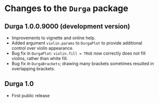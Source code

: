 # Changes to the `Durga` package

## Durga 1.0.0.9000 (development version)

* Improvements to vignette and online help.
* Added argument `violin.params` to `DurgaPlot` to provide additional control over violin appearance.
* Bug fix in `DurgaPlot`: `violin.fill = TRUE` now correctly does not fill violins, rather than white fill.
* Bug fix in `DurgaBrackets`; drawing many brackets sometimes resulted in overlapping brackets.

## Durga 1.0

* First public release
